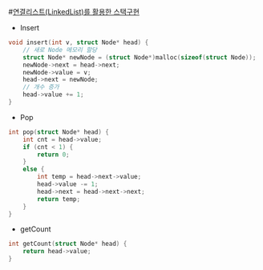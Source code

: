 #[연결리스트(LinkedList)를 활용한 스택구현](https://github.com/donusKim/Algorithm/blob/master/Algorithm/LinkedList/Stack(by%20LinkedList).cpp)

- Insert
```cpp
void insert(int v, struct Node* head) {
	// 새로 Node 메모리 할당
	struct Node* newNode = (struct Node*)malloc(sizeof(struct Node));
	newNode->next = head->next;
	newNode->value = v;
	head->next = newNode;
	// 개수 증가
	head->value += 1;
}
```

- Pop
```cpp
int pop(struct Node* head) {
	int cnt = head->value;
	if (cnt < 1) {
		return 0;
	}
	else {
		int temp = head->next->value;
		head->value -= 1;
		head->next = head->next->next;
		return temp;
	}
}
```

- getCount
```cpp
int getCount(struct Node* head) {
	return head->value;
}
```
